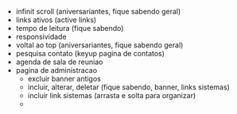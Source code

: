 - infinit scroll (aniversariantes, fique sabendo geral)
- links ativos (active links)
- tempo de leitura (fique sabendo)
- responsividade
- voltal ao top (aniversariantes, fique sabendo geral)
- pesquisa contato (keyup pagina de contatos)
- agenda de sala de reuniao
- pagina de administracao
  - excluir banner antigos
  - incluir, alterar, deletar (fique sabendo, banner, links sistemas)
  - incluir link sistemas (arrasta e solta para organizar)
  - 